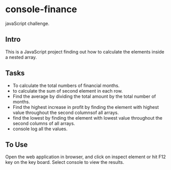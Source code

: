 # console-finance

javaScript challenge.

## Intro
This is a JavaScript project finding out how to calculate the elements inside a nested array.

## Tasks
- To calculate the total numbers of financial months.
- to calculate the sum of second element in each row.
- Find the average by dividing the total amount by the total number of months.
- Find the highest increase in profit by finding the element with highest value throughout the second columnsof all arrays.
- find the lowest by finding the element with lowest value throughout the second columns of all arrays.
- console log all the values.

## To Use
Open the web application in browser, and click on inspect element or hit F12 key on the key board.
Select console to view the results.
